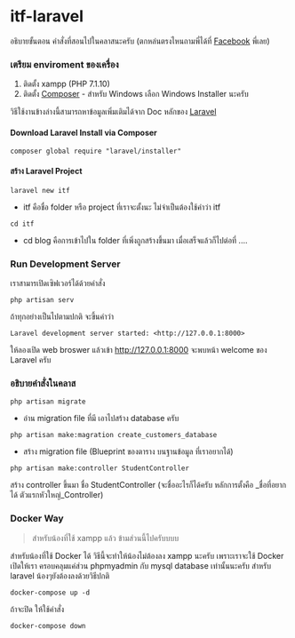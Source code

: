 # itf-laravel
อธิบายขั้นตอน คำสั่งที่สอนไปในคลาสนะครับ (ตกหล่นตรงไหนถามพี่ได้ที่ [Facebook](https://www.facebook.com/memory.se) พี่เลย)

### เตรียม enviroment ของเครื่อง
1. ติดตั้ง xampp (PHP 7.1.10)
2. ติดตั้ง [Composer](https://getcomposer.org/download/) - สำหรับ Windows เลือก Windows Installer นะครับ

วิธีใช้งานข้างล่างนี้สามารถหาข้อมูลเพิ่มเติมได้จาก Doc หลักของ [Laravel](https://laravel.com/docs/5.5)

#### Download Laravel Install via Composer
```
composer global require "laravel/installer"
```

#### สร้าง Laravel Project
```
laravel new itf
```
* itf คือชื่อ folder หรือ project ที่เราจะตั้งนะ ไม่จำเป็นต้องใช้คำว่า itf
```
cd itf
```
* cd blog คือการเข้าไปใน folder ที่เพิ่งถูกสร้างขึ้นมา
เมื่อเสร็จแล้วก็ไปต่อที่ ....

### Run Development Server
เราสามารเปิดเซิฟเวอร์ได้ด้วยคำสั่ง
```
php artisan serv
```
ถ้าทุกอย่างเป็นไปตามปกติ จะขึ้นคำว่า 
```
Laravel development server started: <http://127.0.0.1:8000>
```
ให้ลองเปิด web broswer แล้วเข้า http://127.0.0.1:8000 จะพบหน้า welcome ของ Laravel ครับ

### อธิบายคำสั่งในคลาส
```
php artisan migrate
```
* อ่าน migration file ที่มี เอาไปสร้าง database ครับ
```
php artisan make:magration create_customers_database
```
* สร้าง migration file (Blueprint ของตาราง บนฐานข้อมูล ที่เราอยากได้)
```
php artisan make:controller StudentController
```
สร้าง controller ขึ้นมา ชื่อ StudentController (จะชื่ออะไรก็ได้ครับ หลักการตั้งคือ _ชื่อที่อยากได้ ตัวแรกหัวใหญ่_Controller) 

### Docker Way
> สำหรับน้องที่ใช้ xampp แล้ว ข้ามส่วนนี้ไปครับบบบ

สำหรับน้องที่ใช้ Docker ได้ วิธีนี้จะทำให้น้องไม่ต้องลง xampp นะครับ เพราะเราจะใช้ Docker เปิดให้เรา ครอบคลุมแค่ส่วน phpmyadmin กับ mysql database เท่านั้นนะครับ สำหรับ laravel น้องๆยังต้องลงด้วยวิธีปกติ
```
docker-compose up -d
```
ถ้าจะปิด ให้ใช้คำสั่ง
```
docker-compose down
```
